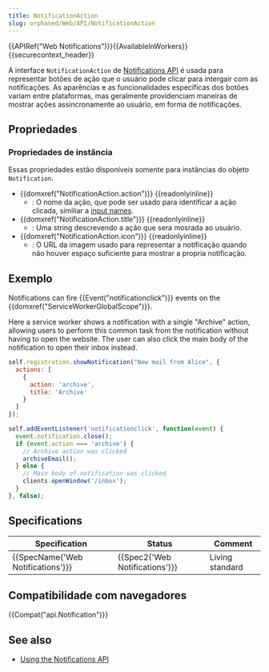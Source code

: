 ```yaml
---
title: NotificationAction
slug: orphaned/Web/API/NotificationAction
---
```


{{APIRef("Web Notifications")}}{{AvailableInWorkers}}{{securecontext_header}}

A interface `NotificationAction` de [Notifications API](/pt-BR/docs/Web/API/Notifications_API) é usada para representar botões de ação que o usuário pode clicar para intergair com as notificações. As aparências e as funcionalidades específicas dos botões variam entre plataformas, mas geralmente providenciam maneiras de mostrar ações assincronamente ao usuário, em forma de notificações.

## Propriedades

### Propriedades de instância

Essas propriedades estão disponíveis somente para instâncias do objeto `Notification`.

- {{domxref("NotificationAction.action")}} {{readonlyinline}}
  - : O nome da ação, que pode ser usado para identificar a ação clicada, similiar a [input names](/pt-BR/docs/Web/API/Element/name).
- {{domxref("NotificationAction.title")}} {{readonlyinline}}
  - : Uma string descrevendo a ação que sera mosrada ao usuário.
- {{domxref("NotificationAction.icon")}} {{readonlyinline}}
  - : O URL da imagem usado para representar a notificação quando não houver espaço suficiente para mostrar a propria notificação.

## Exemplo

Notifications can fire {{Event("notificationclick")}} events on the {{domxref("ServiceWorkerGlobalScope")}}.

Here a service worker shows a notification with a single "Archive" action, allowing users to perform this common task from the notification without having to open the website. The user can also click the main body of the notification to open their inbox instead.

```js
self.registration.showNotification("New mail from Alice", {
  actions: [
    {
      action: 'archive',
      title: 'Archive'
    }
  ]
});

self.addEventListener('notificationclick', function(event) {
  event.notification.close();
  if (event.action === 'archive') {
    // Archive action was clicked
    archiveEmail();
  } else {
    // Main body of notification was clicked
    clients.openWindow('/inbox');
  }
}, false);
```

## Specifications

| Specification                                | Status                                   | Comment         |
| -------------------------------------------- | ---------------------------------------- | --------------- |
| {{SpecName('Web Notifications')}} | {{Spec2('Web Notifications')}} | Living standard |

## Compatibilidade com navegadores

{{Compat("api.Notification")}}

## See also

- [Using the Notifications API](/pt-BR/docs/Web/API/Notifications_API/Using_the_Notifications_API)
